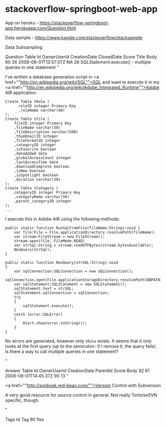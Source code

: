 # stackoverflow-springboot-web-app
App on heroku - https://stackoverflow-springboot-app.herokuapp.com/Question.html


Data sample - https://www.kaggle.com/stackoverflow/stacksample

Data Subsampling

Question Table
Id	OwnerUserId	CreationDate	ClosedDate	Score	Title	Body
80	26	2008-08-01T13:57:07Z	NA	26	SQLStatement.execute() - multiple queries in one statement	"<p>I've written a database generation script in <a href=""http://en.wikipedia.org/wiki/SQL"">SQL</a> and want to execute it in my <a href=""http://en.wikipedia.org/wiki/Adobe_Integrated_Runtime"">Adobe AIR</a> application:</p>

<pre><code>Create Table tRole (
      roleID integer Primary Key
      ,roleName varchar(40)
);
Create Table tFile (
    fileID integer Primary Key
    ,fileName varchar(50)
    ,fileDescription varchar(500)
    ,thumbnailID integer
    ,fileFormatID integer
    ,categoryID integer
    ,isFavorite boolean
    ,dateAdded date
    ,globalAccessCount integer
    ,lastAccessTime date
    ,downloadComplete boolean
    ,isNew boolean
    ,isSpotlight boolean
    ,duration varchar(30)
);
Create Table tCategory (
    categoryID integer Primary Key
    ,categoryName varchar(50)
    ,parent_categoryID integer
);
...
</code></pre>

<p>I execute this in Adobe AIR using the following methods:</p>

<pre><code>public static function RunSqlFromFile(fileName:String):void {
    var file:File = File.applicationDirectory.resolvePath(fileName);
    var stream:FileStream = new FileStream();
    stream.open(file, FileMode.READ)
    var strSql:String = stream.readUTFBytes(stream.bytesAvailable);
    NonQuery(strSql);
}

public static function NonQuery(strSQL:String):void
{
    var sqlConnection:SQLConnection = new SQLConnection();
    sqlConnection.open(File.applicationStorageDirectory.resolvePath(DBPATH);
    var sqlStatement:SQLStatement = new SQLStatement();
    sqlStatement.text = strSQL;
    sqlStatement.sqlConnection = sqlConnection;
    try
    {
        sqlStatement.execute();
    }
    catch (error:SQLError)
    {
        Alert.show(error.toString());
    }
}
</code></pre>

<p>No errors are generated, however only <code>tRole</code> exists. It seems that it only looks at the first query (up to the semicolon- if I remove it, the query fails). Is there a way to call multiple queries in one statement?</p>
"



Answer Table 
Id	OwnerUserId	CreationDate	ParentId	Score	Body
92	61	2008-08-01T14:45:37Z	90	13	"<p><a href=""http://svnbook.red-bean.com/"">Version Control with Subversion</a></p>

<p>A very good resource for source control in general. Not really TortoiseSVN specific, though.</p>"

Tags
Id	Tag
80	flex


